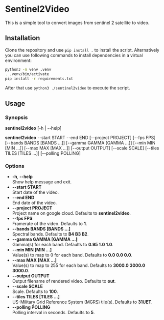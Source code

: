 # Sentinel2Video

This is a simple tool to convert images from sentinel 2 satellite to video.

## Installation

Clone the repository and use `pip install .` to install the script.
Alternatively you can use following commands to install 
dependencies in a virtual environment:

```bash
python3 -m venv .venv
. .venv/bin/activate
pip install -r requirements.txt
```

After that use `python3 ./sentinel2video` to execute the script.

## Usage

### Synopsis

**sentinel2video** [-h | --help]

**sentinel2video** --start START
                   --end END
                   [--project PROJECT]
                   [--fps FPS]
                   [--bands BANDS [BANDS ...]]
                   [--gamma GAMMA [GAMMA ...]]
                   [--min MIN [MIN ...]]
                   [--max MAX [MAX ...]]
                   [--output OUTPUT]
                   [--scale SCALE]
                   [--tiles TILES [TILES ...]]
                   [--polling POLLING]

### Options

* **-h**, **--help**  
  Show help message and exit.
* **--start START**  
  Start date of the video.
* **--end END**  
  End date of the video.
* **--project PROJECT**  
  Project name on google cloud. Defaults to **sentinel2video**.
* **--fps FPS**  
  Framerate of the video. Defaults to **1**.
* **--bands BANDS [BANDS ...]**  
  Spectral bands. Defaults to **B4 B3 B2**.
* **--gamma GAMMA [GAMMA ...]**  
  Gamma(s) for each band. Defaults to **0.95 1.0 1.0**.
* **--min MIN [MIN ...]**  
  Value(s) to map to 0 for each band. Defaults to **0.0 0.0 0.0**.
* **--max MAX [MAX ...]**  
  Value(s) to map to 255 for each band. Defaults to **3000.0 3000.0 3000.0**.
* **--output OUTPUT**  
  Output filename of rendered video. Defaults to **out**.
* **--scale SCALE**  
  Scale. Defaults to **100**.
* **--tiles TILES [TILES ...]**  
  US-Military Grid Reference System (MGRS) tile(s). Defaults to **31UET**.
* **--polling POLLING**  
  Polling interval in seconds. Defaults to **5**.
